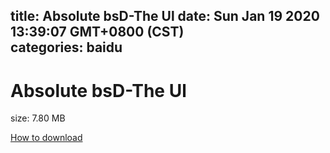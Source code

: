 
title: Absolute bsD-The Ul
date: Sun Jan 19 2020 13:39:07 GMT+0800 (CST)    
categories: baidu
---

# Absolute bsD-The Ul
size: 7.80 MB
 
 

[How to download](https://bpcam.bemobtrk.com/go/2ceec3aa-1ca2-46d6-b9ff-aaa5c184517c?jno=3439)